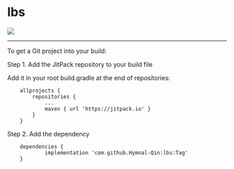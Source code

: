 # lbs


[![](https://jitpack.io/v/Hymnal-Qin/lbs.svg)](https://jitpack.io/#Hymnal-Qin/lbs)

----



To get a Git project into your build:

Step 1. Add the JitPack repository to your build file  


Add it in your root build.gradle at the end of repositories:

```
	allprojects {
		repositories {
			...
			maven { url 'https://jitpack.io' }
		}
	}
```

Step 2. Add the dependency

```
	dependencies {
	        implementation 'com.github.Hymnal-Qin:lbs:Tag'
	}
```

